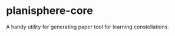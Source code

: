 planisphere-core
================

A handy utility for generating paper tool for learning constellations.

